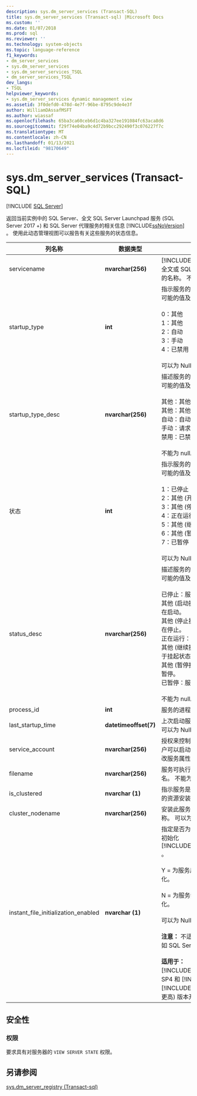 ```yaml
---
description: sys.dm_server_services (Transact-SQL)
title: sys.dm_server_services (Transact-sql) |Microsoft Docs
ms.custom: ''
ms.date: 01/07/2018
ms.prod: sql
ms.reviewer: ''
ms.technology: system-objects
ms.topic: language-reference
f1_keywords:
- dm_server_services
- sys.dm_server_services
- sys.dm_server_services_TSQL
- dm_server_services_TSQL
dev_langs:
- TSQL
helpviewer_keywords:
- sys.dm_server_services dynamic management view
ms.assetid: 3f0defd0-478d-4e7f-96be-8795c9de4e3f
author: WilliamDAssafMSFT
ms.author: wiassaf
ms.openlocfilehash: 65ba3ca60ceb6d1c4ba327ee191084fc63aca8d6
ms.sourcegitcommit: f29f74e04ba9c4d72b9bcc292490f3c076227f7c
ms.translationtype: MT
ms.contentlocale: zh-CN
ms.lasthandoff: 01/13/2021
ms.locfileid: "98170649"
---
```

# <a name="sysdm_server_services-transact-sql"></a>sys.dm_server_services (Transact-SQL)
[!INCLUDE [SQL Server](../../includes/applies-to-version/sqlserver.md)]

  返回当前实例中的 SQL Server、全文 SQL Server Launchpad 服务 (SQL Server 2017 +) 和 SQL Server 代理服务的相关信息 [!INCLUDE[ssNoVersion](../../includes/ssnoversion-md.md)] 。 使用此动态管理视图可以报告有关这些服务的状态信息。  
  
 
|列名称|数据类型|说明|  
|-----------------|---------------|-----------------|  
|servicename|**nvarchar(256)**|[!INCLUDE[ssDEnoversion](../../includes/ssdenoversion-md.md)]、全文或 SQL Server 代理服务的名称。 不能为 null。|  
|startup_type|**int**|指示服务的启动模式。 下面是可能的值及其相应的说明。<br /><br /> 0：其他<br />1：其他<br />2：自动<br />3：手动<br />4：已禁用<br /><br /> 可以为 Null。|  
|startup_type_desc|**nvarchar(256)**|描述服务的启动模式。 下面是可能的值及其相应的说明。<br /><br /> 其他：其他 (启动启动) <br />其他：其他 (系统启动) <br />自动：自动启动<br />手动：请求开始<br />禁用：已禁用<br /><br /> 不能为 null。|  
|状态|**int**|指示服务的当前状态。 下面是可能的值及其相应的说明。<br /><br /> 1：已停止<br />2：其他 (开始挂起) <br />3：其他 (停止挂起) <br />4：正在运行<br />5：其他 (继续挂起) <br />6：其他 (暂停挂起) <br />7：已暂停<br /><br /> 可以为 Null。|  
|status_desc|**nvarchar(256)**|描述服务的当前状态。 下面是可能的值及其相应的说明。<br /><br /> 已停止：服务已停止。<br />其他 (启动操作挂起) ：服务正在启动。<br />其他 (停止操作挂起) ：服务正在停止。<br />正在运行：服务正在运行。<br />其他 (继续操作挂起) ：服务处于挂起状态。<br />其他 (暂停挂起的) ：服务正在暂停。<br />已暂停：服务已暂停。<br /><br /> 不能为 null。|  
|process_id|**int**|服务的进程 ID。 不能为 null。|  
|last_startup_time|**datetimeoffset(7)**|上次启动服务的日期和时间。 可以为 Null。|  
|service_account|**nvarchar(256)**|授权来控制服务的帐户。 此帐户可以启动或停止服务，或修改服务属性。 不能为 null。|  
|filename|**nvarchar(256)**|服务可执行文件的路径和文件名。 不能为 null。|  
|is_clustered|**nvarchar (1)**|指示服务是否作为群集服务器的资源安装。 不能为 null。|  
|cluster_nodename|**nvarchar(256)**|安装此服务的群集节点的名称。 可以为 Null。|
|instant_file_initialization_enabled|**nvarchar (1)**|指定是否为服务启用即时文件初始化 [!INCLUDE[ssDEnoversion](../../includes/ssdenoversion-md.md)] 。<br /><br />Y = 为服务启用即时文件初始化。<br /><br />N = 为服务禁用即时文件初始化。<br /><br /> 可以为 Null。<br /><br /> **注意：** 不适用于其他服务，例如 SQL Server 代理。<br /><br /> **适用于：** [!INCLUDE[ssNoVersion](../../includes/ssnoversion-md.md)] 从 SP4 和 [!INCLUDE[sssql11](../../includes/sssql11-md.md)] [!INCLUDE[ssSQL15](../../includes/sssql16-md.md)] SP1 及更高) 版本开始 (。|  

## <a name="security"></a>安全性  
  
### <a name="permissions"></a>权限  
 要求具有对服务器的 `VIEW SERVER STATE` 权限。  
  
## <a name="see-also"></a>另请参阅  
 [sys.dm_server_registry &#40;Transact-sql&#41;](../../relational-databases/system-dynamic-management-views/sys-dm-server-registry-transact-sql.md)  
  
